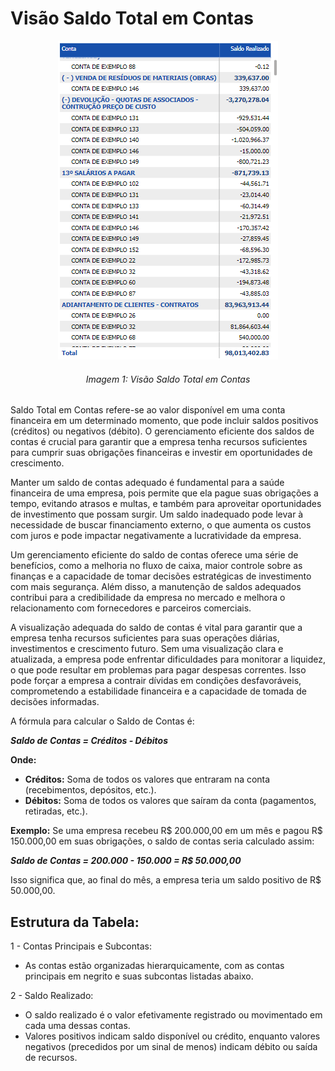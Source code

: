 # Visão Saldo Total em Contas

<p><div align="center">
  <img src="../../assets/flux_saldo_tabela.png" alt="Saldo em Contas">
  <h6>Imagem 1: Visão Saldo Total em Contas</h6>
</div></p>

Saldo Total em Contas refere-se ao valor disponível em uma conta financeira em um determinado momento, que pode incluir saldos positivos (créditos) ou negativos (débito). O gerenciamento eficiente dos saldos de contas é crucial para garantir que a empresa tenha recursos suficientes para cumprir suas obrigações financeiras e investir em oportunidades de crescimento.

Manter um saldo de contas adequado é fundamental para a saúde financeira de uma empresa, pois permite que ela pague suas obrigações a tempo, evitando atrasos e multas, e também para aproveitar oportunidades de investimento que possam surgir. Um saldo inadequado pode levar à necessidade de buscar financiamento externo, o que aumenta os custos com juros e pode impactar negativamente a lucratividade da empresa.

Um gerenciamento eficiente do saldo de contas oferece uma série de benefícios, como a melhoria no fluxo de caixa, maior controle sobre as finanças e a capacidade de tomar decisões estratégicas de investimento com mais segurança. Além disso, a manutenção de saldos adequados contribui para a credibilidade da empresa no mercado e melhora o relacionamento com fornecedores e parceiros comerciais.

A visualização adequada do saldo de contas é vital para garantir que a empresa tenha recursos suficientes para suas operações diárias, investimentos e crescimento futuro. Sem uma visualização clara e atualizada, a empresa pode enfrentar dificuldades para monitorar a liquidez, o que pode resultar em problemas para pagar despesas correntes. Isso pode forçar a empresa a contrair dívidas em condições desfavoráveis, comprometendo a estabilidade financeira e a capacidade de tomada de decisões informadas.

A fórmula para calcular o Saldo de Contas é:

**_Saldo de Contas = Créditos - Débitos_**

**Onde:**

- **Créditos:** Soma de todos os valores que entraram na conta (recebimentos, depósitos, etc.).
- **Débitos:** Soma de todos os valores que saíram da conta (pagamentos, retiradas, etc.).

**Exemplo:**
Se uma empresa recebeu R$ 200.000,00 em um mês e pagou R$ 150.000,00 em suas obrigações, o saldo de contas seria calculado assim:

**_Saldo de Contas = 200.000 - 150.000 = R$ 50.000,00_**

Isso significa que, ao final do mês, a empresa teria um saldo positivo de R$ 50.000,00.

## **Estrutura da Tabela:**

1 - Contas Principais e Subcontas:

- As contas estão organizadas hierarquicamente, com as contas principais em negrito e suas subcontas listadas abaixo.

2 - Saldo Realizado:

- O saldo realizado é o valor efetivamente registrado ou movimentado em cada uma dessas contas.
- Valores positivos indicam saldo disponível ou crédito, enquanto valores negativos (precedidos por um sinal de menos) indicam débito ou saída de recursos.
